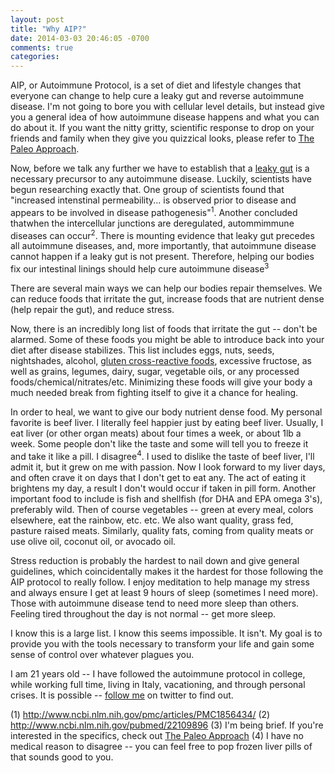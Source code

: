 ```yaml
---
layout: post
title: "Why AIP?"
date: 2014-03-03 20:46:05 -0700
comments: true
categories: 
---
```


AIP, or Autoimmune Protocol, is a set of diet and lifestyle changes that everyone can change to help cure a leaky gut and reverse autoimmune disease. I'm not going to bore you with cellular level details, but instead give you a general idea of how autoimmune disease happens and what you can do about it. If you want the nitty gritty, scientific response to drop on your friends and family when they give you quizzical looks, please refer to [The Paleo Approach](http://www.amazon.com/gp/product/1936608391/ref=as_li_qf_sp_asin_tl?ie=UTF8&camp=1789&creative=9325&creativeASIN=1936608391&linkCode=as2&tag=eatihorr-20).

<!-- more -->

Now, before we talk any further we have to establish that a [leaky gut](http://en.wikipedia.org/wiki/Intestinal_permeability) is a necessary precursor to any autoimmune disease. Luckily, scientists have begun researching exactly that. One group of scientists found that "increased intenstinal permeability... is observed prior to disease and appears to be involved in disease pathogenesis"<sup>1</sup>. Another concluded thatwhen the intercellular junctions are deregulated, autommimmune diseases can occur<sup>2</sup>. There is mounting evidence that leaky gut precedes all autoimmune diseases, and, more importantly, that autoimmune disease cannot happen if a leaky gut is not present. Therefore, helping our bodies fix our intestinal linings should help cure autoimmune disease<sup>3</sup>

There are several main ways we can help our bodies repair themselves. We can reduce foods that irritate the gut, increase foods that are nutrient dense (help repair the gut), and reduce stress. 

Now, there is an incredibly long list of foods that irritate the gut -- don't be alarmed. Some of these foods you might be able to introduce back into your diet after disease stabilizes. This list includes eggs, nuts, seeds, nightshades, alcohol, [gluten cross-reactive foods](http://www.thepaleomom.com/2013/03/gluten-cross-reactivity-update-how-your-body-can-still-think-youre-eating-gluten-even-after-giving-it-up.html), excessive fructose, as well as grains, legumes, dairy, sugar, vegetable oils, or any processed foods/chemical/nitrates/etc. Minimizing these foods will give your body a much needed break from fighting itself to give it a chance for healing. 

In order to heal, we want to give our body nutrient dense food. My personal favorite is beef liver. I literally feel happier just by eating beef liver. Usually, I eat liver (or other organ meats) about four times a week, or about 1lb a week. Some people don't like the taste and some will tell you to freeze it and take it like a pill. I disagree<sup>4</sup>. I used to dislike the taste of beef liver, I'll admit it, but it grew on me with passion. Now I look forward to my liver days, and often crave it on days that I don't get to eat any. The act of eating it brightens my day, a result I don't would occur if taken in pill form. Another important food to include is fish and shellfish (for DHA and EPA omega 3's), preferably wild. Then of course vegetables -- green at every meal, colors elsewhere, eat the rainbow, etc. etc. We also want quality, grass fed, pasture raised meats. Similarly, quality fats, coming from quality meats or use olive oil, coconut oil, or avocado oil. 

Stress reduction is probably the hardest to nail down and give general guidelines, which coincidentally makes it the hardest for those following the AIP protocol to really follow. I enjoy meditation to help manage my stress and always ensure I get at least 9 hours of sleep (sometimes I need more). Those with autoimmune disease tend to need more sleep than others. Feeling tired throughout the day is not normal -- get more sleep.

I know this is a large list. I know this seems impossible. It isn't. My goal is to provide you with the tools necessary to transform your life and gain some sense of control over whatever plagues you.

I am 21 years old -- I have followed the autoimmune protocol in college, while working full time, living in Italy, vacationing, and through personal crises. It is possible -- [follow me](https://twitter.com/EatingHorror) on twitter to find out.

(1) http://www.ncbi.nlm.nih.gov/pmc/articles/PMC1856434/
(2) http://www.ncbi.nlm.nih.gov/pubmed/22109896
(3) I'm being brief. If you're interested in the specifics, check out [The Paleo Approach](http://www.amazon.com/gp/product/1936608391/ref=as_li_qf_sp_asin_tl?ie=UTF8&camp=1789&creative=9325&creativeASIN=1936608391&linkCode=as2&tag=eatihorr-20)
(4) I have no medical reason to disagree -- you can feel free to pop frozen liver pills of that sounds good to you.
